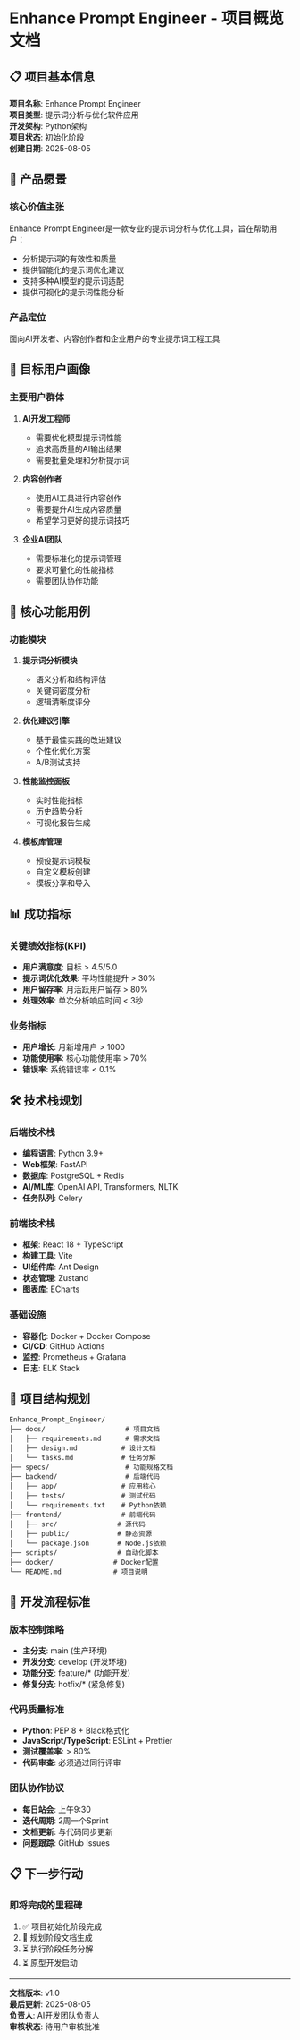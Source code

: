 # Enhance Prompt Engineer - 项目概览文档

## 📋 项目基本信息

**项目名称**: Enhance Prompt Engineer  
**项目类型**: 提示词分析与优化软件应用  
**开发架构**: Python架构  
**项目状态**: 初始化阶段  
**创建日期**: 2025-08-05  

## 🎯 产品愿景

### 核心价值主张
Enhance Prompt Engineer是一款专业的提示词分析与优化工具，旨在帮助用户：
- 分析提示词的有效性和质量
- 提供智能化的提示词优化建议
- 支持多种AI模型的提示词适配
- 提供可视化的提示词性能分析

### 产品定位
面向AI开发者、内容创作者和企业用户的专业提示词工程工具

## 👥 目标用户画像

### 主要用户群体
1. **AI开发工程师**
   - 需要优化模型提示词性能
   - 追求高质量的AI输出结果
   - 需要批量处理和分析提示词

2. **内容创作者**
   - 使用AI工具进行内容创作
   - 需要提升AI生成内容质量
   - 希望学习更好的提示词技巧

3. **企业AI团队**
   - 需要标准化的提示词管理
   - 要求可量化的性能指标
   - 需要团队协作功能

## 🎯 核心功能用例

### 功能模块
1. **提示词分析模块**
   - 语义分析和结构评估
   - 关键词密度分析
   - 逻辑清晰度评分

2. **优化建议引擎**
   - 基于最佳实践的改进建议
   - 个性化优化方案
   - A/B测试支持

3. **性能监控面板**
   - 实时性能指标
   - 历史趋势分析
   - 可视化报告生成

4. **模板库管理**
   - 预设提示词模板
   - 自定义模板创建
   - 模板分享和导入

## 📊 成功指标

### 关键绩效指标(KPI)
- **用户满意度**: 目标 > 4.5/5.0
- **提示词优化效果**: 平均性能提升 > 30%
- **用户留存率**: 月活跃用户留存 > 80%
- **处理效率**: 单次分析响应时间 < 3秒

### 业务指标
- **用户增长**: 月新增用户 > 1000
- **功能使用率**: 核心功能使用率 > 70%
- **错误率**: 系统错误率 < 0.1%

## 🛠 技术栈规划

### 后端技术栈
- **编程语言**: Python 3.9+
- **Web框架**: FastAPI
- **数据库**: PostgreSQL + Redis
- **AI/ML库**: OpenAI API, Transformers, NLTK
- **任务队列**: Celery

### 前端技术栈
- **框架**: React 18 + TypeScript
- **构建工具**: Vite
- **UI组件库**: Ant Design
- **状态管理**: Zustand
- **图表库**: ECharts

### 基础设施
- **容器化**: Docker + Docker Compose
- **CI/CD**: GitHub Actions
- **监控**: Prometheus + Grafana
- **日志**: ELK Stack

## 📁 项目结构规划

```
Enhance_Prompt_Engineer/
├── docs/                    # 项目文档
│   ├── requirements.md      # 需求文档
│   ├── design.md           # 设计文档
│   └── tasks.md            # 任务分解
├── specs/                   # 功能规格文档
├── backend/                 # 后端代码
│   ├── app/                # 应用核心
│   ├── tests/              # 测试代码
│   └── requirements.txt    # Python依赖
├── frontend/               # 前端代码
│   ├── src/               # 源代码
│   ├── public/            # 静态资源
│   └── package.json       # Node.js依赖
├── scripts/               # 自动化脚本
├── docker/               # Docker配置
└── README.md             # 项目说明
```

## 🔄 开发流程标准

### 版本控制策略
- **主分支**: main (生产环境)
- **开发分支**: develop (开发环境)
- **功能分支**: feature/* (功能开发)
- **修复分支**: hotfix/* (紧急修复)

### 代码质量标准
- **Python**: PEP 8 + Black格式化
- **JavaScript/TypeScript**: ESLint + Prettier
- **测试覆盖率**: > 80%
- **代码审查**: 必须通过同行评审

### 团队协作协议
- **每日站会**: 上午9:30
- **迭代周期**: 2周一个Sprint
- **文档更新**: 与代码同步更新
- **问题跟踪**: GitHub Issues

## 📋 下一步行动

### 即将完成的里程碑
1. ✅ 项目初始化阶段完成
2. 🔄 规划阶段文档生成
3. ⏳ 执行阶段任务分解
4. ⏳ 原型开发启动

---

**文档版本**: v1.0  
**最后更新**: 2025-08-05  
**负责人**: AI开发团队负责人  
**审核状态**: 待用户审核批准
